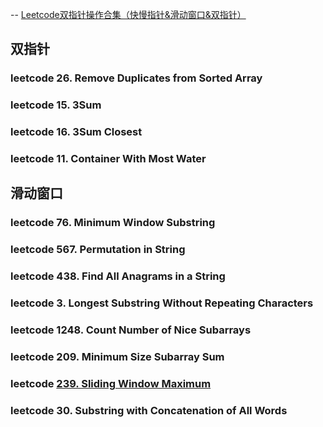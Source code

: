 -- [Leetcode双指针操作合集（快慢指针&滑动窗口&双指针）](https://blog.csdn.net/qq_41605114/article/details/105982293)

## 双指针

### leetcode 26. Remove Duplicates from Sorted Array

### leetcode 15. 3Sum

### leetcode 16. 3Sum Closest

 ### leetcode 11. Container With Most Water


## 滑动窗口

### leetcode 76. Minimum Window Substring

### leetcode 567. Permutation in String

### leetcode 438. Find All Anagrams in a String

### leetcode 3. Longest Substring Without Repeating Characters

### leetcode 1248. Count Number of Nice Subarrays

### leetcode 209. Minimum Size Subarray Sum

### leetcode [239. Sliding Window Maximum](https://leetcode.cn/problems/sliding-window-maximum/solution/shuang-xiang-dui-lie-jie-jue-hua-dong-chuang-kou-2/)

### leetcode 30. Substring with Concatenation of All Words

